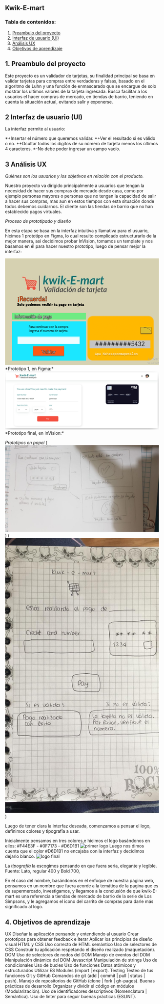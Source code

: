 ## Kwik-E-mart
### Tabla de contenidos:
1. [Preambulo del proyecto](#1-preambulo-del-proyecto)
2. [Interfaz de usuario (UI)](#2-Interfaz-de-usuario-(UI))
3. [Análisis UX](#3-Análisis-UX)
4. [Objetivos de aprendizaje](#4-Objetivos-de-aprendizaje)

## 1. Preambulo del proyecto 
Este proyecto es un validador de tarjetas, su finalidad principal se basa en validar tarjetas para compras entre verdaderas y falsas, basado en el algoritmo de Luhn y una función de enmascarado que se encargue de solo mostrar los ultimos valores de la tarjeta ingresada. 
Busca facilitar a los usuarios el hacer compras de mercado, en tiendas de barrio, teniendo en cuenta la situación actual, evitando salir y exponerse. 


## 2 Interfaz de usuario (UI)
La interfaz permite al usuario:

*+Insertar el número que queremos validar.
*+Ver el resultado si es válido o no.
*+Ocultar todos los dígitos de su número de tarjeta menos los últimos 4 caracteres.
*-No debe poder ingresar un campo vacío.

## 3 Análisis UX 

*Quiénes son los usuarios y los objetivos en relación con el producto.*

Nuestro proyecto va dirigido principalmente a usuarios que tengan la necesidad de hacer sus compras de mercado desde casa, como por ejemplo personas mayores o personas que no tengan la capacidad de salir a hacer sus compras, mas aun en estos tiempos con esta situación donde todos debemos cuidarnos. 
El cliente son las tiendas de barrio que no han establecido pagos virtuales.


*Proceso de prototipado y diseño*

En esta etapa se basa en la interfaz intuitiva y llamativa para el usuario, hicimos 1 prototipo en Figma, lo cual resulto complicado estructurarlo de la mejor manera, así decidimos probar InVision, tomamos un template y nos basamos en él para hacer nuestro prototipo, luego de pensar mejor la interfaz:

<img src="src\Images\Prototipo1.png" alt="prototipo1"/>
*Prototipo 1, en Figma:*

<img src="./Images/sketch-image.png" alt="prototipoFinal"/>
*Prototipo final, en InVision:*

*Prototipos en papel*
(<img src="./Images/Papel1.jpg" alt="papel1"/>)
(<img src="./Images/Papel2.jpg" alt="papel2"/>)

Luego de tener clara la interfaz deseada, comenzamos a pensar el logo, definimos colores y tipografía a usar.

Inicialmente pensamos en tres colores,e hicimos el logo basándonos en ellos:
#F44E3F - #0F7173 - #D6D1B1 
![primer logo](<img src="./Images/Logo1.jpg"/>) 
Luego nos dimos cuenta que el color  #D6D1B1  no encajaba con la interfaz y decidimos dejarlo blanco.
 ![logo final](<img src="./Images/logo-image.png" alt="logo_image"/>) 

La *tipografía* la escogimos pensando en que fuera seria, elegante y legible.
 Fuente: Lato, regular 400 y Bold 700,

En el caso del nombre, basándonos en el enfoque de nuestra pagina web, pensamos en un nombre que fuera acorde a la temática de la pagina que es de supermercado, investigamos, y llegamos a la conclusión de que kwik-E-mart  es una referencia a tiendas de mercado de barrio de la serie de Los Simpsons, y le agregamos el icono del carrito de compras para darle más significado al logo.

## 4. Objetivos de aprendizaje 
UX
 Diseñar la aplicación pensando y entendiendo al usuario
 Crear prototipos para obtener feedback e iterar
 Aplicar los principios de diseño visual
HTML y CSS
 Uso correcto de HTML semántico
 Uso de selectores de CSS
 Construir tu aplicación respetando el diseño realizado (maquetación).
DOM
 Uso de selectores de nodos del DOM
 Manejo de eventos del DOM
 Manipulación dinámica del DOM
Javascript
 Manipulación de strings
 Uso de condicionales
 Uso de bucles
 Uso de funciones
 Datos atómicos y estructurados
 Utilizar ES Modules (import | export).
Testing
 Testeo de tus funciones
Git y GitHub
 Comandos de git (add | commit | pull | status | push).
 Manejo de repositorios de GitHub (clone | fork | gh-pages).
Buenas prácticas de desarrollo
 Organizar y dividir el código en módulos (Modularización).
 Uso de identificadores descriptivos (Nomenclatura | Semántica).
 Uso de linter para seguir buenas prácticas (ESLINT).
